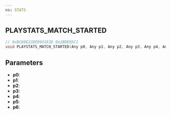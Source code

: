 ```yaml
---
ns: STATS
---
```

## PLAYSTATS_MATCH_STARTED

```c
// 0xBC80E22DED931E3D 0x2BDE85C1
void PLAYSTATS_MATCH_STARTED(Any p0, Any p1, Any p2, Any p3, Any p4, Any p5, Any p6);
```


## Parameters
* **p0**: 
* **p1**: 
* **p2**: 
* **p3**: 
* **p4**: 
* **p5**: 
* **p6**: 

